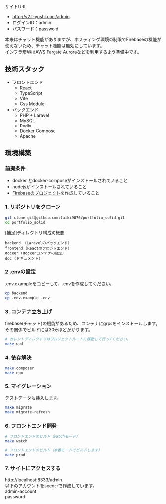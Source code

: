 サイトURL
* http://v2.t-yoshi.com/admin
* ログインID：admin
* パスワード：password

本来はチャット機能がありますが、ホスティング環境の制限でFirebaseの機能が使えないため、チャット機能は無効にしています。  
インフラ環境はAWS Fargate Auroraなどを利用するよう準備中です。

## 技術スタック
* フロントエンド
  * React
  * TypeScript
  * Vite
  * Css Module
* バックエンド
  * PHP + Laravel
  * MySQL
  * Redis
  * Docker Compose
  * Apache

## 環境構築

### 前提条件
* docker とdocker-composeがインストールされていること
* nodejsがインストールされていること
* [Firebaseのプロジェクト](doc/firebase/firebase_setup.md)を作成していること

### 1. リポジトリをクローン
```bash
git clone git@github.com:taiki9876/portfolio_solid.git
cd portfolio_solid
```
[補足]ディレクトリ構成の概要
```
backend （Laravelのバックエンド）
frontend (Reactのフロントエンド）
docker (dockerコンテナの設定)
doc (ドキュメント)
```


### 2 .envの設定
.env.exampleをコピーして、.envを作成してください。
```bash
cp backend
cp .env.example .env
```

### 3. コンテナ立ち上げ
firebase(チャット)の機能があるため、コンテナにgrpcをインストールします。  
その関係でビルドには30分ほどかかります。  
```bash
# カレントディレクトリはプロジェクトルートに移動して行ってください。
make upd
```

### 4. 依存解決
```bash
make composer
make npm
```

### 5. マイグレーション
テストデータも挿入します。
```bash
make migrate
make migrate-refresh
```

### 6. フロントエンド開発
```bash
# フロントエンドのビルド（watchモード）
make watch

# フロントエンドのビルド（本番モードでビルドします）
make prod
```

### 7. サイトにアクセスする
http://localhost:8333/admin  
以下のアカウントをseederで作成しています。  
admin-account  
password  



